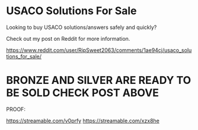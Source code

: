 # USACO Solutions For Sale

Looking to buy USACO solutions/answers safely and quickly?

Check out my post on Reddit for more information.

https://www.reddit.com/user/RipSweet2063/comments/1ae94cj/usaco_solutions_for_sale/


# BRONZE AND SILVER ARE READY TO BE SOLD CHECK POST ABOVE

PROOF:

https://streamable.com/v0prfy
https://streamable.com/xzx8he

